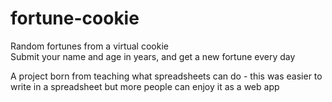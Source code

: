 # fortune-cookie    
Random fortunes from a virtual cookie   
Submit your name and age in years, and get a new fortune every day   

A project born from teaching what spreadsheets can do - this was easier to write in a spreadsheet but more people can enjoy it as a web app
